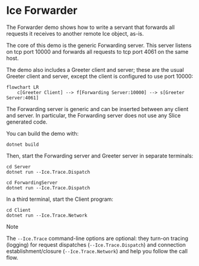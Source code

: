 # Ice Forwarder

The Forwarder demo shows how to write a servant that forwards all requests it receives to another remote Ice object,
as-is.

The core of this demo is the generic Forwarding server. This server listens on tcp port 10000 and forwards all
requests to tcp port 4061 on the same host.

The demo also includes a Greeter client and server; these are the usual Greeter client and server, except the client
is configured to use port 10000:

```mermaid
flowchart LR
    c[Greeter Client] --> f[Forwarding Server:10000] --> s[Greeter Server:4061]
```

The Forwarding server is generic and can be inserted between any client and server. In particular, the Forwarding server
does not use any Slice generated code.

You can build the demo with:

```shell
dotnet build
```

Then, start the Forwarding server and Greeter server in separate terminals:

```shell
cd Server
dotnet run --Ice.Trace.Dispatch
```

```shell
cd ForwardingServer
dotnet run --Ice.Trace.Dispatch
```

In a third terminal, start the Client program:

```shell
cd Client
dotnet run --Ice.Trace.Network
```

> [!NOTE]
> The `--Ice.Trace` command-line options are optional: they turn-on tracing (logging) for request dispatches
> (`--Ice.Trace.Dispatch`) and connection establishment/closure (`--Ice.Trace.Network`) and help you follow the call
> flow.
